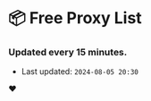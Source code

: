 # :package: Free Proxy List
### Updated every 15 minutes.

- Last updated: `2024-08-05 20:30`

:heart:
